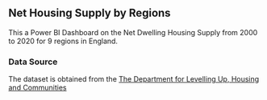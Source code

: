 ## Net Housing Supply by Regions
This a Power BI Dashboard on the Net Dwelling Housing Supply from 2000 to 2020 for 9 regions in England.

### Data Source
The dataset is obtained from the [The Department for Levelling Up, Housing and Communities ](https://www.gov.uk/government/statistical-data-sets/live-tables-on-net-supply-of-housing)
